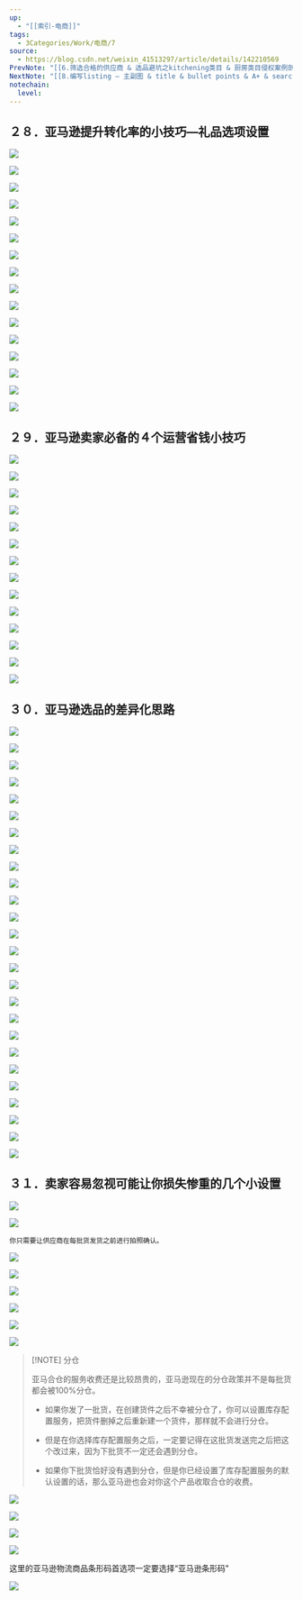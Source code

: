```yaml
---
up:
  - "[[索引-电商]]"
tags:
  - 3Categories/Work/电商/7
source:
  - https://blog.csdn.net/weixin_41513297/article/details/142210569
PrevNote: "[[6.筛选合格的供应商 & 选品避坑之kitchening类目 & 厨房类目侵权案例剖析 24-27]]"
NextNote: "[[8.编写listing — 主副图 & title & bullet points & A+ & search terms & QA & 翻新listing & 小技巧 32-41]]"
notechain:
  level: 
---
```


## ２８．亚马逊提升转化率的小技巧—礼品选项设置 
![](https://imgs-1302581161.cos.ap-guangzhou.myqcloud.com/ob/20250605151459541.webp)

![](https://imgs-1302581161.cos.ap-guangzhou.myqcloud.com/ob/20250605151459542.webp)

![](https://imgs-1302581161.cos.ap-guangzhou.myqcloud.com/ob/20250605151459543.webp)

![](https://imgs-1302581161.cos.ap-guangzhou.myqcloud.com/ob/20250605151459544.webp)

![](https://imgs-1302581161.cos.ap-guangzhou.myqcloud.com/ob/20250605151459545.webp)

![](https://imgs-1302581161.cos.ap-guangzhou.myqcloud.com/ob/20250605151459546.webp)

![](https://imgs-1302581161.cos.ap-guangzhou.myqcloud.com/ob/20250605151459547.webp)

![](https://imgs-1302581161.cos.ap-guangzhou.myqcloud.com/ob/20250605151459548.webp)

![](https://imgs-1302581161.cos.ap-guangzhou.myqcloud.com/ob/20250605151459549.webp)

![](https://imgs-1302581161.cos.ap-guangzhou.myqcloud.com/ob/20250605151459550.webp)

![](https://imgs-1302581161.cos.ap-guangzhou.myqcloud.com/ob/20250605151459551.webp)

![](https://imgs-1302581161.cos.ap-guangzhou.myqcloud.com/ob/20250605151459552.webp)

![](https://imgs-1302581161.cos.ap-guangzhou.myqcloud.com/ob/20250605151459553.webp)

![](https://imgs-1302581161.cos.ap-guangzhou.myqcloud.com/ob/20250605151459554.webp)

![](https://imgs-1302581161.cos.ap-guangzhou.myqcloud.com/ob/20250605151459555.webp)

![](https://imgs-1302581161.cos.ap-guangzhou.myqcloud.com/ob/20250605151459556.webp)





## ２９．亚马逊卖家必备的４个运营省钱小技巧 
![](https://imgs-1302581161.cos.ap-guangzhou.myqcloud.com/ob/20250605151459557.webp)

![](https://imgs-1302581161.cos.ap-guangzhou.myqcloud.com/ob/20250605151459558.webp)

![](https://imgs-1302581161.cos.ap-guangzhou.myqcloud.com/ob/20250605151459559.webp)

![](https://imgs-1302581161.cos.ap-guangzhou.myqcloud.com/ob/20250605151459560.webp)

![](https://imgs-1302581161.cos.ap-guangzhou.myqcloud.com/ob/20250605151459561.webp)

![](https://imgs-1302581161.cos.ap-guangzhou.myqcloud.com/ob/20250605151459562.webp)

![](https://imgs-1302581161.cos.ap-guangzhou.myqcloud.com/ob/20250605151459563.webp)

![](https://imgs-1302581161.cos.ap-guangzhou.myqcloud.com/ob/20250605151459564.webp)

![](https://imgs-1302581161.cos.ap-guangzhou.myqcloud.com/ob/20250605151459565.webp)

![](https://imgs-1302581161.cos.ap-guangzhou.myqcloud.com/ob/20250605151459566.webp)

![](https://imgs-1302581161.cos.ap-guangzhou.myqcloud.com/ob/20250605151459567.webp)

![](https://imgs-1302581161.cos.ap-guangzhou.myqcloud.com/ob/20250605151459568.webp)

![](https://imgs-1302581161.cos.ap-guangzhou.myqcloud.com/ob/20250605151459569.webp)


![](https://imgs-1302581161.cos.ap-guangzhou.myqcloud.com/ob/20250605151459570.webp)




## ３０．亚马逊选品的差异化思路 

![](https://imgs-1302581161.cos.ap-guangzhou.myqcloud.com/ob/20250605151459571.webp)

![](https://imgs-1302581161.cos.ap-guangzhou.myqcloud.com/ob/20250605151459572.webp)

![](https://imgs-1302581161.cos.ap-guangzhou.myqcloud.com/ob/20250605151459573.webp)

![](https://imgs-1302581161.cos.ap-guangzhou.myqcloud.com/ob/20250605151459574.webp)

![](https://imgs-1302581161.cos.ap-guangzhou.myqcloud.com/ob/20250605151459575.webp)

![](https://imgs-1302581161.cos.ap-guangzhou.myqcloud.com/ob/20250605151459576.webp)

![](https://imgs-1302581161.cos.ap-guangzhou.myqcloud.com/ob/20250605151459577.webp)

![](https://imgs-1302581161.cos.ap-guangzhou.myqcloud.com/ob/20250605151459578.webp)

![](https://imgs-1302581161.cos.ap-guangzhou.myqcloud.com/ob/20250605151459579.webp)

![](https://imgs-1302581161.cos.ap-guangzhou.myqcloud.com/ob/20250605151459580.webp)

![](https://imgs-1302581161.cos.ap-guangzhou.myqcloud.com/ob/20250605151459581.webp)

![](https://imgs-1302581161.cos.ap-guangzhou.myqcloud.com/ob/20250605151459582.webp)

![](https://imgs-1302581161.cos.ap-guangzhou.myqcloud.com/ob/20250605151459583.webp)

![](https://imgs-1302581161.cos.ap-guangzhou.myqcloud.com/ob/20250605151459584.webp)

![](https://imgs-1302581161.cos.ap-guangzhou.myqcloud.com/ob/20250605151459585.webp)

![](https://imgs-1302581161.cos.ap-guangzhou.myqcloud.com/ob/20250605151459586.webp)

![](https://imgs-1302581161.cos.ap-guangzhou.myqcloud.com/ob/20250605151459587.webp)

![](https://imgs-1302581161.cos.ap-guangzhou.myqcloud.com/ob/20250605151459588.webp)

![](https://imgs-1302581161.cos.ap-guangzhou.myqcloud.com/ob/20250605151459589.webp)

![](https://imgs-1302581161.cos.ap-guangzhou.myqcloud.com/ob/20250605151459590.webp)

![](https://imgs-1302581161.cos.ap-guangzhou.myqcloud.com/ob/20250605151459591.webp)

![](https://imgs-1302581161.cos.ap-guangzhou.myqcloud.com/ob/20250605151459592.webp)

![](https://imgs-1302581161.cos.ap-guangzhou.myqcloud.com/ob/20250605151459593.webp)

![](https://imgs-1302581161.cos.ap-guangzhou.myqcloud.com/ob/20250605151459594.webp)

![](https://imgs-1302581161.cos.ap-guangzhou.myqcloud.com/ob/20250605151459595.webp)

![](https://imgs-1302581161.cos.ap-guangzhou.myqcloud.com/ob/20250605151459596.webp)





## ３１．卖家容易忽视可能让你损失惨重的几个小设置 

![](https://imgs-1302581161.cos.ap-guangzhou.myqcloud.com/ob/20250605151459597.webp)

![](https://imgs-1302581161.cos.ap-guangzhou.myqcloud.com/ob/20250605151459598.webp)

	你只需要让供应商在每批货发货之前进行拍照确认。

![](https://imgs-1302581161.cos.ap-guangzhou.myqcloud.com/ob/20250605151459599.webp)

![](https://imgs-1302581161.cos.ap-guangzhou.myqcloud.com/ob/20250605151459600.webp)

![](https://imgs-1302581161.cos.ap-guangzhou.myqcloud.com/ob/20250605151459601.webp)

![](https://imgs-1302581161.cos.ap-guangzhou.myqcloud.com/ob/20250605151459602.webp)

![](https://imgs-1302581161.cos.ap-guangzhou.myqcloud.com/ob/20250605151459603.webp)

![](https://imgs-1302581161.cos.ap-guangzhou.myqcloud.com/ob/20250605151459604.webp)


> [!NOTE] 分仓
> 
> 亚马合仓的服务收费还是比较昂贵的，亚马逊现在的分仓政策并不是每批货都会被100%分仓。
> - 如果你发了一批货，在创建货件之后不幸被分仓了，你可以设置库存配置服务，把货件删掉之后重新建一个货件，那样就不会进行分仓。
> 
> - 但是在你选择库存配置服务之后，一定要记得在这批货发送完之后把这个改过来，因为下批货不一定还会遇到分仓。
> 
> - 如果你下批货恰好没有遇到分仓，但是你已经设置了库存配置服务的默认设置的话，那么亚马逊也会对你这个产品收取合仓的收费。

![](https://imgs-1302581161.cos.ap-guangzhou.myqcloud.com/ob/20250605151459605.webp)

![](https://imgs-1302581161.cos.ap-guangzhou.myqcloud.com/ob/20250605151459606.webp)

![](https://imgs-1302581161.cos.ap-guangzhou.myqcloud.com/ob/20250605151459607.webp)

![](https://imgs-1302581161.cos.ap-guangzhou.myqcloud.com/ob/20250605151459608.webp)

这里的亚马逊物流商品条形码首选项一定要选择“亚马逊条形码"

![](https://imgs-1302581161.cos.ap-guangzhou.myqcloud.com/ob/20250605151459609.webp)

